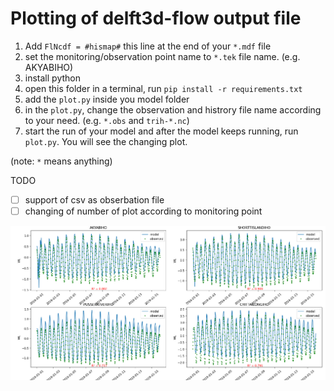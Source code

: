 # Plotting of delft3d-flow output file

1. Add `FlNcdf = #hismap#` this line at the end of your `*.mdf` file
2. set the monitoring/observation point name to `*.tek` file name. (e.g. AKYABIHO)
3. install python
4. open this folder in a terminal, run `pip install -r requirements.txt`
5. add the `plot.py` inside you model folder
5. in the `plot.py`, change the observation and histrory file name according to your need. (e.g. `*.obs`  and `trih-*.nc`)
6. start the run of your model and after the model keeps running, run `plot.py`. You will see the changing plot.

(note: `*` means anything)

TODO
- [ ] support of csv as obserbation file 
- [ ] changing of number of plot according to monitoring point

![img](img1.png)